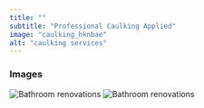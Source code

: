 ```yaml
---
title: ""
subtitle: "Professional Caulking Applied"
image: "caulking_hknbae"
alt: "caulking services"
---
```


### Images

![Bathroom renovations](pexels-photomix-company-950002-scaled_2_x16u0w) 
![Bathroom renovations](pexels-pixabay-534116-scaled_t4dpuf) 
